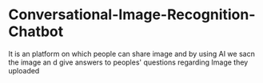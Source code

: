 # Conversational-Image-Recognition-Chatbot
It is an platform on which people can share image and by using AI we sacn the image an d give answers to peoples' questions regarding Image they uploaded
